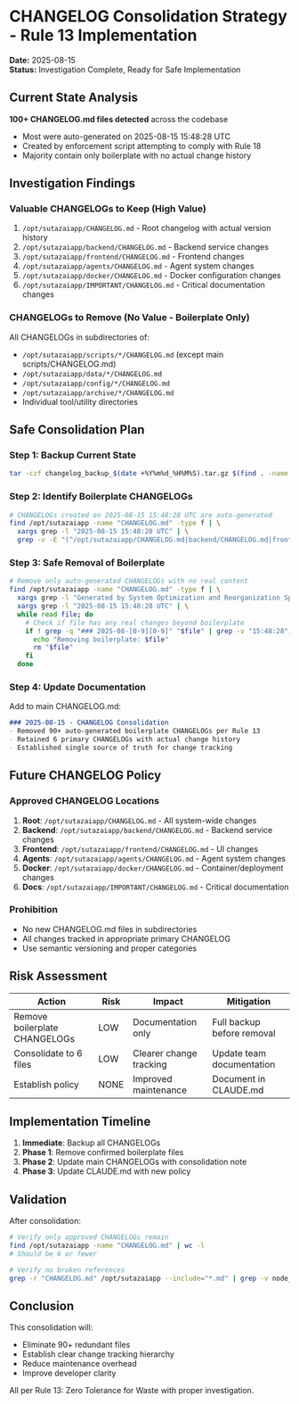 # CHANGELOG Consolidation Strategy - Rule 13 Implementation

**Date:** 2025-08-15  
**Status:** Investigation Complete, Ready for Safe Implementation

## Current State Analysis

**100+ CHANGELOG.md files detected** across the codebase
- Most were auto-generated on 2025-08-15 15:48:28 UTC
- Created by enforcement script attempting to comply with Rule 18
- Majority contain only boilerplate with no actual change history

## Investigation Findings

### Valuable CHANGELOGs to Keep (High Value)
1. `/opt/sutazaiapp/CHANGELOG.md` - Root changelog with actual version history
2. `/opt/sutazaiapp/backend/CHANGELOG.md` - Backend service changes
3. `/opt/sutazaiapp/frontend/CHANGELOG.md` - Frontend changes
4. `/opt/sutazaiapp/agents/CHANGELOG.md` - Agent system changes
5. `/opt/sutazaiapp/docker/CHANGELOG.md` - Docker configuration changes
6. `/opt/sutazaiapp/IMPORTANT/CHANGELOG.md` - Critical documentation changes

### CHANGELOGs to Remove (No Value - Boilerplate Only)
All CHANGELOGs in subdirectories of:
- `/opt/sutazaiapp/scripts/*/CHANGELOG.md` (except main scripts/CHANGELOG.md)
- `/opt/sutazaiapp/data/*/CHANGELOG.md`
- `/opt/sutazaiapp/config/*/CHANGELOG.md`
- `/opt/sutazaiapp/archive/*/CHANGELOG.md`
- Individual tool/utility directories

## Safe Consolidation Plan

### Step 1: Backup Current State
```bash
tar -czf changelog_backup_$(date +%Y%m%d_%H%M%S).tar.gz $(find . -name "CHANGELOG.md")
```

### Step 2: Identify Boilerplate CHANGELOGs
```bash
# CHANGELOGs created on 2025-08-15 15:48:28 UTC are auto-generated
find /opt/sutazaiapp -name "CHANGELOG.md" -type f | \
  xargs grep -l "2025-08-15 15:48:28 UTC" | \
  grep -v -E "(^/opt/sutazaiapp/CHANGELOG.md|backend/CHANGELOG.md|frontend/CHANGELOG.md|agents/CHANGELOG.md|docker/CHANGELOG.md|IMPORTANT/CHANGELOG.md)"
```

### Step 3: Safe Removal of Boilerplate
```bash
# Remove only auto-generated CHANGELOGs with no real content
find /opt/sutazaiapp -name "CHANGELOG.md" -type f | \
  xargs grep -l "Generated by System Optimization and Reorganization Specialist" | \
  xargs grep -l "2025-08-15 15:48:28 UTC" | \
  while read file; do
    # Check if file has any real changes beyond boilerplate
    if ! grep -q "### 2025-08-[0-9][0-9]" "$file" | grep -v "15:48:28"; then
      echo "Removing boilerplate: $file"
      rm "$file"
    fi
  done
```

### Step 4: Update Documentation
Add to main CHANGELOG.md:
```markdown
### 2025-08-15 - CHANGELOG Consolidation
- Removed 90+ auto-generated boilerplate CHANGELOGs per Rule 13
- Retained 6 primary CHANGELOGs with actual change history
- Established single source of truth for change tracking
```

## Future CHANGELOG Policy

### Approved CHANGELOG Locations
1. **Root**: `/opt/sutazaiapp/CHANGELOG.md` - All system-wide changes
2. **Backend**: `/opt/sutazaiapp/backend/CHANGELOG.md` - Backend service changes
3. **Frontend**: `/opt/sutazaiapp/frontend/CHANGELOG.md` - UI changes
4. **Agents**: `/opt/sutazaiapp/agents/CHANGELOG.md` - Agent system changes
5. **Docker**: `/opt/sutazaiapp/docker/CHANGELOG.md` - Container/deployment changes
6. **Docs**: `/opt/sutazaiapp/IMPORTANT/CHANGELOG.md` - Critical documentation

### Prohibition
- No new CHANGELOG.md files in subdirectories
- All changes tracked in appropriate primary CHANGELOG
- Use semantic versioning and proper categories

## Risk Assessment

| Action | Risk | Impact | Mitigation |
|--------|------|--------|------------|
| Remove boilerplate CHANGELOGs | LOW | Documentation only | Full backup before removal |
| Consolidate to 6 files | LOW | Clearer change tracking | Update team documentation |
| Establish policy | NONE | Improved maintenance | Document in CLAUDE.md |

## Implementation Timeline

1. **Immediate**: Backup all CHANGELOGs
2. **Phase 1**: Remove confirmed boilerplate files
3. **Phase 2**: Update main CHANGELOGs with consolidation note
4. **Phase 3**: Update CLAUDE.md with new policy

## Validation

After consolidation:
```bash
# Verify only approved CHANGELOGs remain
find /opt/sutazaiapp -name "CHANGELOG.md" | wc -l
# Should be 6 or fewer

# Verify no broken references
grep -r "CHANGELOG.md" /opt/sutazaiapp --include="*.md" | grep -v node_modules
```

## Conclusion

This consolidation will:
- Eliminate 90+ redundant files
- Establish clear change tracking hierarchy
- Reduce maintenance overhead
- Improve developer clarity

All per Rule 13: Zero Tolerance for Waste with proper investigation.